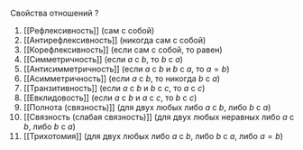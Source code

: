 Свойства отношений
?
1. [[Рефлексивность]] (сам с собой)
2. [[Антирефлексивность]] (никогда сам с собой)
3. [[Корефлексивность]] (если сам с собой, то равен)
4. [[Симметричность]] (если $a$ с $b$, то $b$ с $a$)
5. [[Антисимметричность]] (если $a$ с $b$ и $b$ с $a$, то $a=b$)
6. [[Асимметричность]] (если $a$ с $b$, то никогда $b$ с $a$)
7. [[Транзитивность]] (если $a$ с $b$ и $b$ с $c$, то $a$ с $c$)
8. [[Евклидовость]] (если $a$ с $b$ и $a$ с $c$, то $b$ с $c$)
9. [[Полнота (связность)]] (для двух любых либо $a$ с $b$, либо $b$ с $a$)
10. [[Связность (слабая связность)]] (для двух любых неравных либо $a$ с $b$, либо $b$ с $a$)
11. [[Трихотомия]] (для двух любых либо $a$ с $b$, либо $b$ с $a$, либо $a=b$)